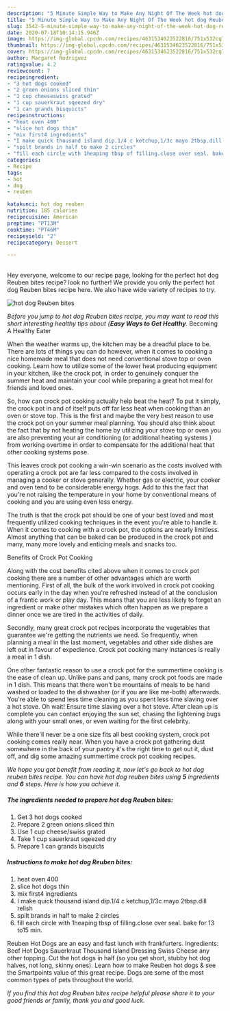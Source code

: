 ```yaml
---
description: "5 Minute Simple Way to Make Any Night Of The Week hot dog Reuben bites"
title: "5 Minute Simple Way to Make Any Night Of The Week hot dog Reuben bites"
slug: 3542-5-minute-simple-way-to-make-any-night-of-the-week-hot-dog-reuben-bites
date: 2020-07-18T10:14:15.946Z
image: https://img-global.cpcdn.com/recipes/4631534623522816/751x532cq70/hot-dog-reuben-bites-recipe-main-photo.jpg
thumbnail: https://img-global.cpcdn.com/recipes/4631534623522816/751x532cq70/hot-dog-reuben-bites-recipe-main-photo.jpg
cover: https://img-global.cpcdn.com/recipes/4631534623522816/751x532cq70/hot-dog-reuben-bites-recipe-main-photo.jpg
author: Margaret Rodriguez
ratingvalue: 4.2
reviewcount: 7
recipeingredient:
- "3 hot dogs cooked"
- "2 green onions sliced thin"
- "1 cup cheeseswiss grated"
- "1 cup sauerkraut sqeezed dry"
- "1 can grands bisquicts"
recipeinstructions:
- "heat oven 400"
- "slice hot dogs thin"
- "mix first4 ingredients"
- "I make quick thousand island dip.1/4 c ketchup,1/3c mayo 2tbsp.dill relish"
- "spilt brands in half to make 2 circles"
- "fill each circle with 1heaping tbsp of filling.close over seal. bake for 13 to15 min."
categories:
- Recipe
tags:
- hot
- dog
- reuben

katakunci: hot dog reuben 
nutrition: 185 calories
recipecuisine: American
preptime: "PT13M"
cooktime: "PT46M"
recipeyield: "2"
recipecategory: Dessert

---
```

<br>
Hey everyone, welcome to our recipe page, looking for the perfect hot dog Reuben bites recipe? look no further! We provide you only the perfect hot dog Reuben bites recipe here. We also have wide variety of recipes to try.
<br>


![hot dog Reuben bites](https://img-global.cpcdn.com/recipes/4631534623522816/751x532cq70/hot-dog-reuben-bites-recipe-main-photo.jpg)

<i>Before you jump to hot dog Reuben bites recipe, you may want to read this short interesting healthy tips about {<strong>Easy Ways to Get Healthy</strong>.</i>
Becoming A Healthy Eater


When the weather warms up, the kitchen may be a dreadful place to be. There are lots of things you can do however, when it comes to cooking a nice homemade meal that does not need conventional stove top or oven cooking. Learn how to utilize some of the lower heat producing equipment in your kitchen, like the crock pot, in order to genuinely conquer the summer heat and maintain your cool while preparing a great hot meal for friends and loved ones.

So, how can crock pot cooking actually help beat the heat? To put it simply, the crock pot in and of itself puts off far less heat when cooking than an oven or stove top. This is the first and maybe the very best reason to use the crock pot on your summer meal planning. You should also think about the fact that by not heating the home by utilizing your stove top or oven you are also preventing your air conditioning (or additional heating systems ) from working overtime in order to compensate for the additional heat that other cooking systems pose.

This leaves crock pot cooking a win-win scenario as the costs involved with operating a crock pot are far less compared to the costs involved in managing a cooker or stove generally. Whether gas or electric, your cooker and oven tend to be considerable energy hogs. Add to this the fact that you're not raising the temperature in your home by conventional means of cooking and you are using even less energy.

 The truth is that the crock pot should be one of your best loved and most frequently utilized cooking techniques in the event you're able to handle it. When it comes to cooking with a crock pot, the options are nearly limitless.  Almost anything that can be baked can be produced in the crock pot and many, many more lovely and enticing meals and snacks too.

Benefits of Crock Pot Cooking

Along with the cost benefits cited above when it comes to crock pot cooking there are a number of other advantages which are worth mentioning. First of all, the bulk of the work involved in crock pot cooking occurs early in the day when you're refreshed instead of at the conclusion of a frantic work or play day. This means that you are less likely to forget an ingredient or make other mistakes which often happen as we prepare a dinner once we are tired in the activities of daily.

Secondly, many great crock pot recipes incorporate the vegetables that guarantee we're getting the nutrients we need. So frequently, when planning a meal in the last moment, vegetables and other side dishes are left out in favour of expedience. Crock pot cooking many instances is really a meal in 1 dish.

One other fantastic reason to use a crock pot for the summertime cooking is the ease of clean up.  Unlike pans and pans, many crock pot foods are made in 1 dish. This means that there won't be mountains of meals to be hand washed or loaded to the dishwasher (or if you are like me-both) afterwards. You're able to spend less time cleaning as you spent less time slaving over a hot stove. Oh wait! Ensure time slaving over a hot stove. After clean up is complete you can contact enjoying the sun set, chasing the lightening bugs along with your small ones, or even waiting for the first celebrity.

While there'll never be a one size fits all best cooking system, crock pot cooking comes really near. When you have a crock pot gathering dust somewhere in the back of your pantry it's the right time to get out it, dust off, and dig some amazing summertime crock pot cooking recipes.


<i>We hope you got benefit from reading it, now let's go back to hot dog reuben bites recipe. You can have hot dog reuben bites using <strong>5</strong> ingredients and <strong>6</strong> steps. Here is how you achieve it.
</i>

##### The ingredients needed to prepare hot dog Reuben bites:

1. Get 3 hot dogs cooked
1. Prepare 2 green onions sliced thin
1. Use 1 cup cheese/swiss grated
1. Take 1 cup sauerkraut sqeezed dry
1. Prepare 1 can grands bisquicts


##### Instructions to make hot dog Reuben bites:

1. heat oven 400
1. slice hot dogs thin
1. mix first4 ingredients
1. I make quick thousand island dip.1/4 c ketchup,1/3c mayo 2tbsp.dill relish
1. spilt brands in half to make 2 circles
1. fill each circle with 1heaping tbsp of filling.close over seal. bake for 13 to15 min.


Reuben Hot Dogs are an easy and fast lunch with frankfurters. Ingredients: Beef Hot Dogs Sauerkraut Thousand Island Dressing Swiss Cheese any other topping. Cut the hot dogs in half (so you get short, stubby hot dog halves, not long, skinny ones). Learn how to make Reuben hot dogs &amp; see the Smartpoints value of this great recipe. Dogs are some of the most common types of pets throughout the world. 

<i>If you find this hot dog Reuben bites recipe helpful please share it to your good friends or family, thank you and good luck.</i>
